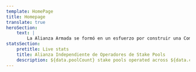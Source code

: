 ```yaml
---
template: HomePage
title: Homepage
translate: true
heroSection: 
    text: |
        La Alianza Armada se formó en un esfuerzo por construir una Comunidad sostenible, descentralizada, de bajo costo y energéticamente eficiente de Operadores de Stake Pools de la blockchain de Cardano 🌍🌿 Todos los Stake Pools de esta alianza corren sobre Raspberry Pis exclusivamente, o en otros dispositivos ARM de bajo consumo energético, teniendo un consumo medio por Pool inferior a 40 vatios💡
statsSection:
    pretitle: Live stats
    title: Alianza Independiente de Operadores de Stake Pools
    description: ${data.poolCount} stake pools operated across ${data.countryCount} different countries 🌍
---
```

